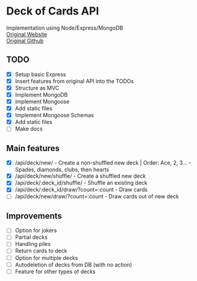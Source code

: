 # Deck of Cards API
Implementation using Node/Express/MongoDB  
[Original Website](deckofcardsapi.com)  
[Original Github](https://github.com/crobertsbmw/deckofcards)

## TODO
- [x] Setup basic Express
- [x] Insert features from original API into the TODOs
- [x] Structure as MVC
- [x] Implement MongoDB
- [x] Implement Mongoose
- [x] Add static files
- [x] Implement Mongoose Schemas
- [x] Add static files
- [ ] Make docs

## Main features
- [x] /api/deck/new/ - Create a non-shuffled new deck | Order: Ace, 2, 3... - Spades, diamonds, clubs, then hearts
- [x] /api/deck/new/shuffle/ - Create a shuffled new deck
- [x] /api/deck/:deck_id/shuffle/ - Shuffle an existing deck
- [x] /api/deck/:deck_id/draw/?count=:count - Draw cards
- [ ] /api/deck/new/draw/?count=:count - Draw cards out of new deck

## Improvements
- [ ] Option for jokers
- [ ] Partial decks
- [ ] Handling piles
- [ ] Return cards to deck
- [ ] Option for multiple decks
- [ ] Autodeletion of decks from DB (with no action)
- [ ] Feature for other types of decks